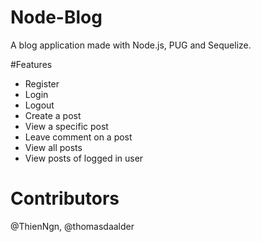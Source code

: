 # Node-Blog
A blog application made with Node.js, PUG and Sequelize.

#Features
* Register
* Login
* Logout
* Create a post
* View a specific post
* Leave comment on a post
* View all posts
* View posts of logged in user

# Contributors
@ThienNgn, @thomasdaalder
